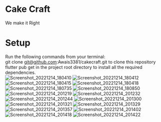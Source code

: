 # Cake Craft

We make it Right

# Setup
Run the following commands from your terminal:  
git clone git@github.com:Awais3381/cakecraft.git to clone this repository  
flutter pub get in the project root directory to install all the required dependencies.  
![Screenshot_20221214_180410](https://user-images.githubusercontent.com/109672476/207810530-c5c92d68-5fcf-4576-9378-72c065881bd6.jpg)
![Screenshot_20221214_180412](https://user-images.githubusercontent.com/109672476/207810538-bb5599ba-d5b9-4211-93bc-71e9f384b1eb.jpg)
![Screenshot_20221214_180415](https://user-images.githubusercontent.com/109672476/207810540-23cfc8ee-0da5-47f5-adc2-bbafcf89ad8c.jpg)
![Screenshot_20221214_180418](https://user-images.githubusercontent.com/109672476/207810542-017510cb-0611-4b37-a7a8-d83d15644dce.jpg)
![Screenshot_20221214_180735](https://user-images.githubusercontent.com/109672476/207810547-78a1c479-2c25-4c7c-bea9-e90c99bd3873.jpg)
![Screenshot_20221214_180850](https://user-images.githubusercontent.com/109672476/207810552-4da7dd9f-cb81-4781-ab43-abfd4f2ca227.jpg)
![Screenshot_20221214_201219](https://user-images.githubusercontent.com/109672476/207810554-6dc8116b-ee82-44e3-b7e6-9eeb833668a0.jpg)
![Screenshot_20221214_201232](https://user-images.githubusercontent.com/109672476/207810555-5a758d4d-513b-4aff-a26f-675242160c06.jpg)
![Screenshot_20221214_201244](https://user-images.githubusercontent.com/109672476/207810560-71a93f08-6cf3-4db8-8963-f1c8a829f4cb.jpg)
![Screenshot_20221214_201300](https://user-images.githubusercontent.com/109672476/207810567-f17fab31-a050-4eeb-bedf-b093d729a4c9.jpg)
![Screenshot_20221214_201321](https://user-images.githubusercontent.com/109672476/207810569-53d25daf-0888-4d56-97a0-825854e6f1b1.jpg)
![Screenshot_20221214_201329](https://user-images.githubusercontent.com/109672476/207810572-99741e2c-dce5-47d0-9c6c-764442b1fcc2.jpg)
![Screenshot_20221214_201357](https://user-images.githubusercontent.com/109672476/207810574-2a25670a-e533-4d12-be3f-173fc2022966.jpg)
![Screenshot_20221214_201402](https://user-images.githubusercontent.com/109672476/207810578-b32fee67-e347-4e33-8c1c-c7c1a91162eb.jpg)
![Screenshot_20221214_201418](https://user-images.githubusercontent.com/109672476/207810581-6f01be61-83b6-4cc8-8d50-a277249c9524.jpg)
![Screenshot_20221214_201422](https://user-images.githubusercontent.com/109672476/207810585-41153b00-b0c6-4ebf-bc44-3dde8c81cd9d.jpg)
